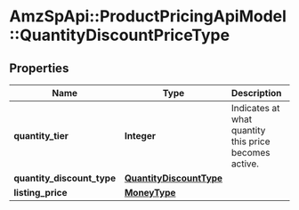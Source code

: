 # AmzSpApi::ProductPricingApiModel::QuantityDiscountPriceType

## Properties
Name | Type | Description | Notes
------------ | ------------- | ------------- | -------------
**quantity_tier** | **Integer** | Indicates at what quantity this price becomes active. | 
**quantity_discount_type** | [**QuantityDiscountType**](QuantityDiscountType.md) |  | 
**listing_price** | [**MoneyType**](MoneyType.md) |  | 

